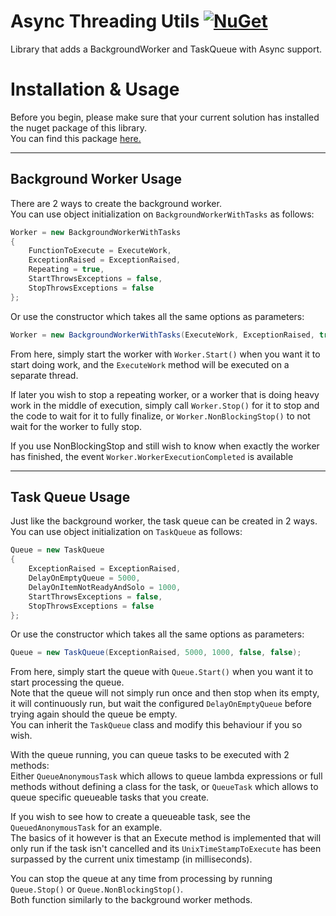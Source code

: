 # Async Threading Utils [![NuGet](https://img.shields.io/nuget/v/Pustalorc.AsyncThreadingUtils.svg)](https://www.nuget.org/packages/Pustalorc.AsyncThreadingUtils/)

Library that adds a BackgroundWorker and TaskQueue with Async support.

# Installation & Usage

Before you begin, please make sure that your current solution has installed the nuget package of this library.  
You can find this package [here.](https://www.nuget.org/packages/Pustalorc.AsyncThreadingUtils)

---

## Background Worker Usage

There are 2 ways to create the background worker.  
You can use object initialization on `BackgroundWorkerWithTasks` as follows:

```cs
Worker = new BackgroundWorkerWithTasks
{
    FunctionToExecute = ExecuteWork,
    ExceptionRaised = ExceptionRaised,
    Repeating = true,
    StartThrowsExceptions = false,
    StopThrowsExceptions = false
};
```

Or use the constructor which takes all the same options as parameters:
```cs
Worker = new BackgroundWorkerWithTasks(ExecuteWork, ExceptionRaised, true, false, false);
```

From here, simply start the worker with `Worker.Start()` when you want it to start doing work, and the `ExecuteWork` method will be executed on a separate thread.

If later you wish to stop a repeating worker, or a worker that is doing heavy work in the middle of execution, simply call `Worker.Stop()` for it to stop and the code to wait for it to fully finalize, or `Worker.NonBlockingStop()` to not wait for the worker to fully stop.

If you use NonBlockingStop and still wish to know when exactly the worker has finished, the event `Worker.WorkerExecutionCompleted` is available

---

## Task Queue Usage

Just like the background worker, the task queue can be created in 2 ways.  
You can use object initialization on `TaskQueue` as follows:

```cs
Queue = new TaskQueue
{
    ExceptionRaised = ExceptionRaised,
    DelayOnEmptyQueue = 5000,
    DelayOnItemNotReadyAndSolo = 1000,
    StartThrowsExceptions = false,
    StopThrowsExceptions = false
};
```

Or use the constructor which takes all the same options as parameters:

```cs
Queue = new TaskQueue(ExceptionRaised, 5000, 1000, false, false);
```

From here, simply start the queue with `Queue.Start()` when you want it to start processing the queue.  
Note that the queue will not simply run once and then stop when its empty, it will continuously run, but wait the configured `DelayOnEmptyQueue` before trying again should the queue be empty.  
You can inherit the `TaskQueue` class and modify this behaviour if you so wish.

With the queue running, you can queue tasks to be executed with 2 methods:  
Either `QueueAnonymousTask` which allows to queue lambda expressions or full methods without defining a class for the task, or `QueueTask` which allows to queue specific queueable tasks that you create.

If you wish to see how to create a queueable task, see the `QueuedAnonymousTask` for an example.  
The basics of it however is that an Execute method is implemented that will only run if the task isn't cancelled and its `UnixTimeStampToExecute` has been surpassed by the current unix timestamp (in milliseconds).

You can stop the queue at any time from processing by running `Queue.Stop()` or `Queue.NonBlockingStop()`.  
Both function similarly to the background worker methods.